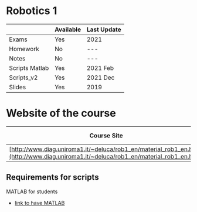 # Robotics 1

|                | Available | Last Update |
| -------------- | --------- | ----------- |
| Exams          | Yes       | 2021        |
| Homework       | No        | ---         |
| Notes          | No        | ---         |
| Scripts Matlab | Yes       | 2021 Feb    |
| Scripts_v2     | Yes       | 2021 Dec    |
| Slides         | Yes       | 2019        |

# Website of the course

| Course Site                                                                                                                            | Last Update |
| -------------------------------------------------------------------------------------------------------------------------------------- | ----------- |
| [http://www.diag.uniroma1.it/~deluca/rob1_en/material_rob1_en.html](http://www.diag.uniroma1.it/~deluca/rob1_en/material_rob1_en.html) | 2021        |



## Requirements for scripts

MATLAB for students

* [link to have MATLAB](https://it.mathworks.com/academia/tah-portal/sapienza-universita-di-roma-40576534.html)
